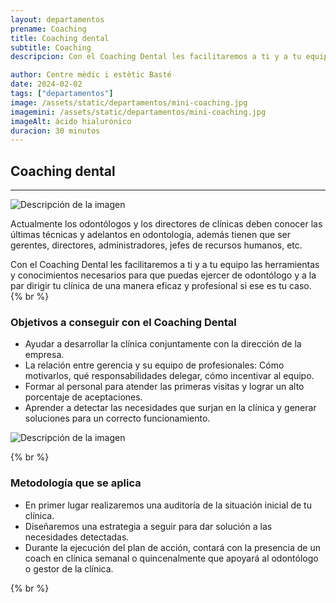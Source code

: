 ```yaml
---
layout: departamentos
prename: Coaching
title: Coaching dental
subtitle: Coaching
descripcion: Con el Coaching Dental les facilitaremos a ti y a tu equipo las herramientas y conocimientos necesarios para que puedas ejercer de odontólogo y a la par dirigir tu clínica de una manera eficaz y profesional si ese es tu caso.

author: Centre mèdic i estètic Basté
date: 2024-02-02
tags: ["departamentos"]
image: /assets/static/departamentos/mini-coaching.jpg
imagemini: /assets/static/departamentos/mini-coaching.jpg
imageAlt: ácido hialurónico
duracion: 30 minutos
---
```



##  Coaching dental
___

![Descripción de la imagen](/assets/static/otros/otros-1.jpg)

Actualmente los odontólogos y los directores de clínicas deben conocer las últimas técnicas y adelantos en odontología, además tienen que ser gerentes, directores, administradores, jefes de recursos humanos, etc.

Con el Coaching Dental les facilitaremos a ti y a tu equipo las herramientas y conocimientos necesarios para que puedas ejercer de odontólogo y a la par dirigir tu clínica de una manera eficaz y profesional si ese es tu caso.
{% br %} 

### Objetivos a conseguir con el Coaching Dental

-  Ayudar a desarrollar la clínica conjuntamente con la dirección de la empresa.
-  La relación entre gerencia y su equipo de profesionales: Cómo motivarlos, qué responsabilidades delegar, cómo incentivar al equipo.
-  Formar al personal para atender las primeras visitas y lograr un alto porcentaje de aceptaciones.
-  Aprender a detectar las necesidades que surjan en la clínica y generar soluciones para un correcto funcionamiento.

![Descripción de la imagen](/assets/static/otros/otros-2.jpg)


{% br %} 
### Metodología que se aplica
-  En primer lugar realizaremos una auditoría de la situación inicial de tu clínica.
-  Diseñaremos una estrategia a seguir para dar solución a las necesidades detectadas.
-  Durante la ejecución del plan de acción, contará con la presencia de un coach en clínica semanal o quincenalmente que apoyará al odontólogo o gestor de la clínica.


{% br %} 